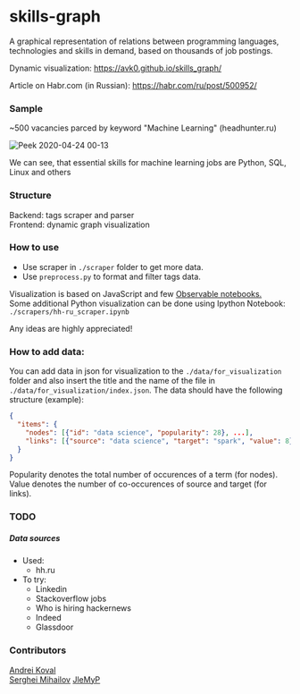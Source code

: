 # skills-graph 
A graphical representation of relations between programming languages, technologies and skills in demand, based on thousands of job postings.

Dynamic visualization: https://avk0.github.io/skills_graph/

Article on Habr.com (in Russian): https://habr.com/ru/post/500952/

### Sample
~500 vacancies parced by keyword "Machine Learning" (headhunter.ru)

![Peek 2020-04-24 00-13](https://user-images.githubusercontent.com/47819971/80150148-846a5e80-85c0-11ea-82cc-cff6aef4900c.gif)

We can see, that essential skills for machine learning jobs are Python, SQL, Linux and others

### Structure
  Backend: tags scraper and parser\
  Frontend: dynamic graph visualization 
  
### How to use
* Use scraper in `./scraper` folder to get more data.
* Use `preprocess.py` to format and filter tags data.

Visualization is based on JavaScript and few [Observable notebooks.](https://observablehq.com/@avk0?tab=notebooks)\
Some additional Python visualization can be done using Ipython Notebook: `./scrapers/hh-ru_scraper.ipynb` 

Any ideas are highly appreciated!

### How to add data:
You can add data in json for visualization to the `./data/for_visualization` folder and also insert the title and the name of the file in `./data/for_visualization/index.json`. The data should have the following structure (example):
```json
{
  "items": {
    "nodes": [{"id": "data science", "popularity": 28}, ...],
    "links": [{"source": "data science", "target": "spark", "value": 8}, ...]
  }
}
```
Popularity denotes the total number of occurences of a term (for nodes). Value denotes the number of co-occurences of source and target (for links).

### TODO

##### Data sources
* Used:
  * hh.ru
* To try:
  * Linkedin
  * Stackoverflow jobs
  * Who is hiring hackernews
  * Indeed
  * Glassdoor

### Contributors
[Andrei Koval](https://github.com/avk0)\
[Serghei Mihailov](https://github.com/SergheiMihailov)
[JleMyP](https://github.com/JleMyP)
